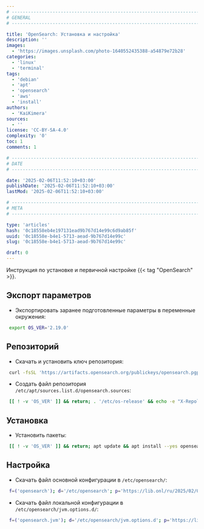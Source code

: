 ```yaml
---
# -------------------------------------------------------------------------------------------------------------------- #
# GENERAL
# -------------------------------------------------------------------------------------------------------------------- #

title: 'OpenSearch: Установка и настройка'
description: ''
images:
  - 'https://images.unsplash.com/photo-1640552435388-a54879e72b28'
categories:
  - 'linux'
  - 'terminal'
tags:
  - 'debian'
  - 'apt'
  - 'opensearch'
  - 'aws'
  - 'install'
authors:
  - 'KaiKimera'
sources:
  - ''
license: 'CC-BY-SA-4.0'
complexity: '0'
toc: 1
comments: 1

# -------------------------------------------------------------------------------------------------------------------- #
# DATE
# -------------------------------------------------------------------------------------------------------------------- #

date: '2025-02-06T11:52:10+03:00'
publishDate: '2025-02-06T11:52:10+03:00'
lastMod: '2025-02-06T11:52:10+03:00'

# -------------------------------------------------------------------------------------------------------------------- #
# META
# -------------------------------------------------------------------------------------------------------------------- #

type: 'articles'
hash: '0c18558eb4e197131ead9b767d14e99c6d9ab85f'
uuid: '0c18558e-b4e1-5713-aead-9b767d14e99c'
slug: '0c18558e-b4e1-5713-aead-9b767d14e99c'

draft: 0
---
```


Инструкция по установке и первичной настройке {{< tag "OpenSearch" >}}.

<!--more-->

## Экспорт параметров

- Экспортировать заранее подготовленные параметры в переменные окружения:

```bash
 export OS_VER='2.19.0'
```

## Репозиторий

- Скачать и установить ключ репозитория:

```bash
 curl -fsSL 'https://artifacts.opensearch.org/publickeys/opensearch.pgp' | gpg --dearmor -o '/etc/apt/keyrings/opensearch.gpg'
```

- Создать файл репозитория `/etc/apt/sources.list.d/opensearch.sources`:

```bash
 [[ ! -v 'OS_VER' ]] && return; . '/etc/os-release' && echo -e "X-Repolib-Name: OpenSearch\nEnabled: yes\nTypes: deb\nURIs: https://artifacts.opensearch.org/releases/bundle/opensearch/${OS_VER%%.*}.x/apt\nSuites: stable\nComponents: main\nArchitectures: $( dpkg --print-architecture )\nSigned-By: /etc/apt/keyrings/opensearch.gpg\n" | tee '/etc/apt/sources.list.d/opensearch.sources' > '/dev/null'
```

## Установка

- Установить пакеты:

```bash
 [[ ! -v 'OS_VER' ]] && return; apt update && apt install --yes opensearch=${OS_VER} && apt-mark hold opensearch=${OS_VER}
```

## Настройка

- Скачать файл основной конфигурации в `/etc/opensearch/`:

```bash
 f=('opensearch'); d='/etc/opensearch'; p='https://lib.onl/ru/2025/02/0c18558e-b4e1-5713-aead-9b767d14e99c'; for i in "${f[@]}"; do [[ -f "${d}/${i}.yml" && ! -f "${d}/${i}.yml.orig" ]] && mv "${d}/${i}.yml" "${d}/${i}.yml.orig"; curl -fsSLo "${d}/${i}.yml" "${p}/${i}.yml" && chown opensearch:opensearch "${d}/${i}.yml" && chmod 640 "${d}/${i}.yml"; done
```

- Скачать файл локальной конфигурации в `/etc/opensearch/jvm.options.d/`:

```bash
 f=('opensearch.jvm'); d='/etc/opensearch/jvm.options.d'; p='https://lib.onl/ru/2025/02/0c18558e-b4e1-5713-aead-9b767d14e99c'; for i in "${f[@]}"; do [[ -f "${d}/90-${i##*.}.local.options" && ! -f "${d}/90-${i##*.}.local.options.orig" ]] && mv "${d}/90-${i##*.}.local.options" "${d}/90-${i##*.}.local.options.orig"; curl -fsSLo "${d}/90-${i##*.}.local.options" "${p}/${i}.options" && chown opensearch:opensearch "${d}/90-${i##*.}.local.options" && chmod 640 "${d}/90-${i##*.}.local.options"; done
```
